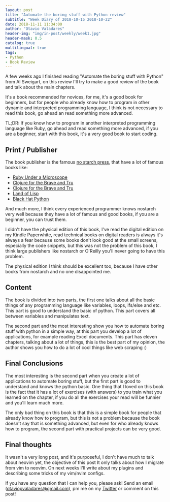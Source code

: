 ```yaml
---
layout: post
title: "Automate the boring stuff with Python review"
subtitle: "Week Diary of 2018-10-15 2018-10-22"
date: 2018-11-11 11:34:00
author: "Otavio Valadares"
header-img: "img/in-post/weekly/week1.jpg"
header-mask: 0.5
catalog: true
multilingual: true
tags:
- Python
- Book Review
---
```


A few weeks ago I finished reading "Automate the boring stuff with Python" from Al Sweigart, on this review I'll try to make a good review of the book and talk about the main chapters.

It's a book recommended for novices, for me, it's a good book for beginners, but for people who already know how to program in other dynamic and interpreted programming language, I think is not necessary to read this book, go ahead an read something more advanced.

TL;DR: If you know how to program in another interpreted programming language like Ruby, go ahead and read something more advanced, if you are a beginner, start with this book, it's a very good book to start coding.

## Print / Publisher

The book publisher is the famous [no starch press](https://nostarch.com/), that have a lot of famous books like:

- [Ruby Under a Microscope](https://nostarch.com/rum)
- [Clojure for the Brave and Tru](https://nostarch.com/clojure)
- [Clojure for the Brave and Tru](https://nostarch.com/clojure)
- [Land of Lisp](https://nostarch.com/lisp.htm)
- [Black Hat Python](https://nostarch.com/blackhatpython)

And much more, I think every experienced programmer knows nostarch very well because they have a lot of famous and good books, if you are a beginner, you can trust them.

I didn't have the physical edition of this book, I've read the digital edition on my Kindle Paperwhite, read technical books on digital readers is always it's always a fear because some books don't look good at the small screens, especially the code snippets, but this was not the problem of this book, I think large publishers like nostarch or O'Reilly you'll never going to have this problem.

The physical edition I think should be excellent too, because I have other books from nostarch and no one disappointed me.

## Content

The book is divided into two parts, the first one talks about all the basic things of any programming language like variables, loops, ifs/else and etc. This part is good to understand the basic of python. This part covers all between variables and manipulates text.

The second part and the most interesting show you how to automate boring stuff with python in a simple way, at this part you develop a lot of applications, for example reading Excel documents. This part has eleven chapters, talking about a lot of things, this is the best part of my opinion, the author shows you how to do a lot of cool things like web scraping :)

## Final Conclusions

The most interesting is the second part when you create a lot of applications to automate boring stuff, but the first part is good to understand and knows the python basic. One thing that I loved on this book is the fact that it has a lot of exercises (with answers) to you train what you learned on the chapter, if you do all the exercises your read will be funnier and you'll learn much more.

The only bad thing on this book is that this is a simple book for people that already know how to program, but this is not a problem because the book doesn't say that is something advanced, but even for who already knows how to program, the second part with practical projects can be very good.

## Final thoughts

It wasn't a very long post, and it's purposeful, I don't have much to talk about neovim yet, the objective of this post It only talks about how I migrate from vim to neovim. On next weeks I'll write about my plugins and describing some tricks of my vim/nvim configs.

If you have any question that I can help you, please ask! Send an email (otaviopvaladares@gmail.com), pm me on my [Twitter](https://twitter.com/ValadaresOtavio) or comment on this post!
